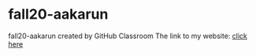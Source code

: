 # fall20-aakarun
fall20-aakarun created by GitHub Classroom
The link to my website: [click here](https://bu-ie-582.github.io/fall20-aakarun/)
